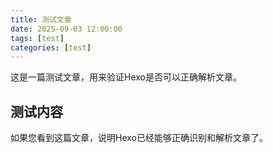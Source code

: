 ```yaml
---
title: 测试文章
date: 2025-09-03 12:00:00
tags: [test]
categories: [test]
---
```


这是一篇测试文章，用来验证Hexo是否可以正确解析文章。

## 测试内容

如果您看到这篇文章，说明Hexo已经能够正确识别和解析文章了。